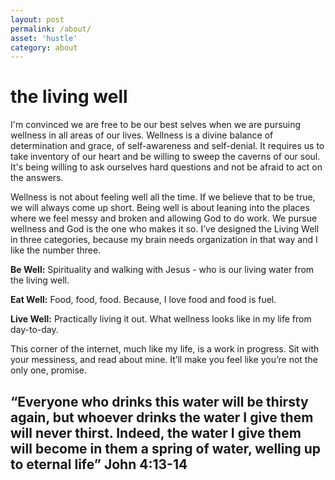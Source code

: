 ```yaml
---
layout: post
permalink: /about/
asset: 'hustle'
category: about
---
```

# the living well

I'm convinced we are free to be our best selves when we are pursuing wellness in all areas of our lives. Wellness is a divine balance of determination and grace, of self-awareness and self-denial. It requires us to take inventory of our heart and be willing to sweep the caverns of our soul. It's being willing to ask ourselves hard questions and not be afraid to act on the answers. 

Wellness is not about feeling well all the time. If we believe that to be true, we will always come up short. Being well is about leaning into the places where we feel messy and broken and allowing God to do work. We pursue wellness and God is the one who makes it so.
I’ve designed the Living Well in three categories, because my brain needs organization in that way and I like the number three.

**<p>Be Well:** Spirituality and walking with Jesus - who is our living water from the living well.</p>
**<p>Eat Well:** Food, food, food. Because, I love food and food is fuel.</p>
**<p>Live Well:** Practically living it out. What wellness looks like in my life from day-to-day.</p>

This corner of the internet, much like my life, is a work in progress. Sit with your messiness, and read about mine. It’ll make you feel like you’re not the only one, promise. 

## “Everyone who drinks this water will be thirsty again, but whoever drinks the water I give them will never thirst. Indeed, the water I give them will become in them a spring of water, welling up to eternal life” John 4:13-14
